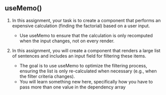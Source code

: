 ## useMemo()

1. In this assignment, your task is to create a component that performs an expensive calculation (finding the factorial) based on a user input.
   -  Use useMemo to ensure that the calculation is only recomputed when the input changes, not on every render.
   
2. In this assignment, you will create a component that renders a large list of sentences and includes an input field for filtering these items.
   -  The goal is to use useMemo to optimize the filtering process, ensuring the list is only re-calculated when necessary (e.g., when the filter criteria changes).
   - You will learn something new here, specifically how you have to pass more than one value in the dependency array